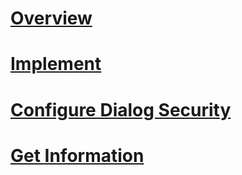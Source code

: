 # [Overview](event-notifications.md)  
# [Implement](implement-event-notifications.md)  
# [Configure Dialog Security](configure-dialog-security-for-event-notifications.md)  
# [Get Information](get-information-about-event-notifications.md)  
